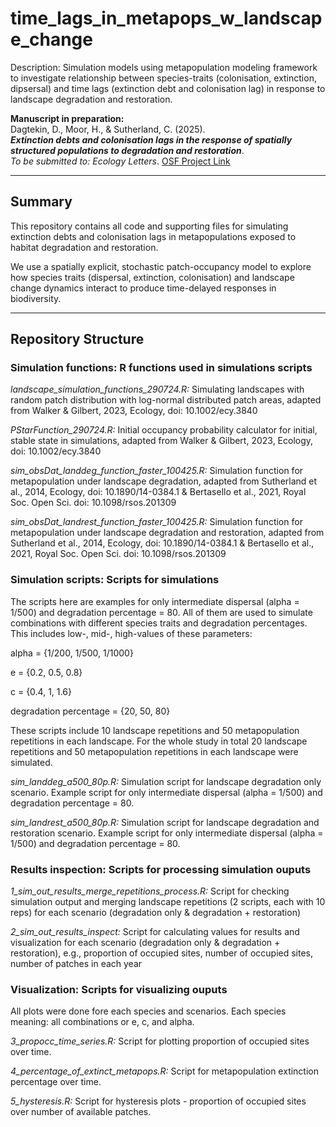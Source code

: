 # time_lags_in_metapops_w_landscape_change
Description: Simulation models using metapopulation modeling framework to investigate relationship between species-traits (colonisation, extinction, dipsersal) and time lags (extinction debt and colonisation lag) in response to landscape degradation and restoration.


**Manuscript in preparation:**  
Dagtekin, D., Moor, H., & Sutherland, C. (2025).  
_**Extinction debts and colonisation lags in the response of spatially structured populations to degradation and restoration**_.  
_To be submitted to: Ecology Letters_. [OSF Project Link](https://osf.io/xxxxx)

---

## Summary

This repository contains all code and supporting files for simulating extinction debts and colonisation lags in metapopulations exposed to habitat degradation and restoration.

We use a spatially explicit, stochastic patch-occupancy model to explore how species traits (dispersal, extinction, colonisation) and landscape change dynamics interact to produce time-delayed responses in biodiversity.

---

## Repository Structure

### Simulation functions: R functions used in simulations scripts

_landscape_simulation_functions_290724.R:_ Simulating landscapes with random patch distribution with log-normal distributed patch areas, adapted from Walker & Gilbert, 2023, Ecology, doi: 10.1002/ecy.3840

_PStarFunction_290724.R:_ Initial occupancy probability calculator for initial, stable state in simulations, adapted from Walker & Gilbert, 2023, Ecology, doi: 10.1002/ecy.3840

_sim_obsDat_landdeg_function_faster_100425.R:_ Simulation function for metapopulation under landscape degradation, adapted from Sutherland et al., 2014, Ecology, doi: 10.1890/14-0384.1 & Bertasello et al., 2021, Royal Soc. Open Sci. doi: 10.1098/rsos.201309

_sim_obsDat_landrest_function_faster_100425.R:_ Simulation function for metapopulation under landscape degradation and restoration, adapted from Sutherland et al., 2014, Ecology, doi: 10.1890/14-0384.1 & Bertasello et al., 2021, Royal Soc. Open Sci. doi: 10.1098/rsos.201309

### Simulation scripts: Scripts for simulations

The scripts here are examples for only intermediate dispersal (alpha = 1/500) and degradation percentage = 80. All of them are used to simulate combinations with different species traits and degradation percentages. This includes low-, mid-, high-values of these parameters:

alpha = {1/200, 1/500, 1/1000}

e = {0.2, 0.5, 0.8}

c = {0.4, 1, 1.6}

degradation percentage = {20, 50, 80}

These scripts include 10 landscape repetitions and 50 metapopulation repetitions in each landscape. For the whole study in total 20 landscape repetitions and 50 metapopulation repetitions in each landscape were simulated.

_sim_landdeg_a500_80p.R:_ Simulation script for landscape degradation only scenario. Example script for only intermediate dispersal (alpha = 1/500) and degradation percentage = 80.

_sim_landrest_a500_80p.R:_ Simulation script for landscape degradation and restoration scenario. Example script for only intermediate dispersal (alpha = 1/500) and degradation percentage = 80.

### Results inspection: Scripts for processing simulation ouputs

_1_sim_out_results_merge_repetitions_process.R:_ Script for checking simulation output and merging landscape repetitions (2 scripts, each with 10 reps) for each scenario (degradation only & degradation + restoration) 

_2_sim_out_results_inspect:_ Script for calculating values for results and visualization for each scenario (degradation only & degradation + restoration), e.g., proportion of occupied sites, number of occupied sites, number of patches in each year

### Visualization: Scripts for visualizing ouputs
All plots were done fore each species and scenarios. Each species meaning: all combinations or e, c, and alpha.

_3_propocc_time_series.R:_ Script for plotting proportion of occupied sites over time.

_4_percentage_of_extinct_metapops.R:_ Script for metapopulation extinction percentage over time.

_5_hysteresis.R:_ Script for hysteresis plots - proportion of occupied sites over number of available patches.



